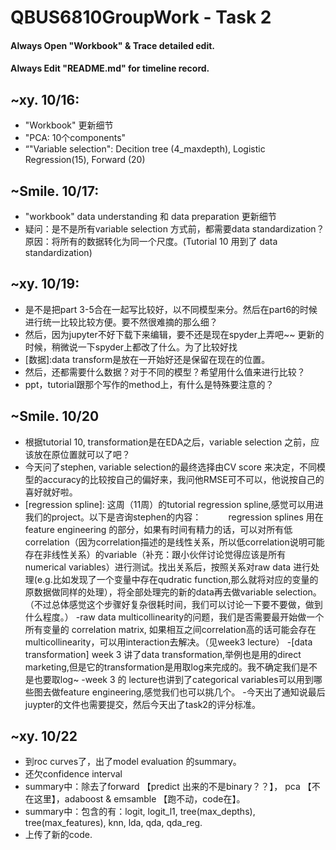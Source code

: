 # QBUS6810GroupWork - Task 2

#### Always Open "Workbook" & Trace detailed edit.
#### Always Edit "README.md" for timeline record.

## ~xy. 10/16:
- "Workbook" 更新细节
- "PCA: 10个components"   
- “"Variable selection": Decition tree (4_maxdepth), Logistic Regression(15), Forward (20)
## ~Smile. 10/17: 
- "workbook" data understanding 和 data preparation 更新细节
- 疑问：是不是所有variable selection 方式前，都需要data standardization？原因：将所有的数据转化为同一个尺度。(Tutorial 10 用到了 data standardization)
## ~xy. 10/19:
- 是不是把part 3-5合在一起写比较好，以不同模型来分。然后在part6的时候进行统一比较比较方便。要不然很难摘的那么细？
- 然后，因为jupyter不好下载下来编辑，要不还是现在spyder上弄吧~~ 更新的时候，稍微说一下spyder上都改了什么。为了比较好找
- [数据]:data transform是放在一开始好还是保留在现在的位置。
- 然后，还都需要什么数据？对于不同的模型？希望用什么值来进行比较？
- ppt，tutorial跟那个写作的method上，有什么是特殊要注意的？
## ~Smile. 10/20
- 根据tutorial 10, transformation是在EDA之后，variable selection 之前，应该放在原位置就可以了吧？
- 今天问了stephen, variable selection的最终选择由CV score 来决定，不同模型的accuracy的比较按自己的偏好来，我问他RMSE可不可以，他说按自己的喜好就好啦。
- [regression spline]: 这周（11周）的tutorial regression spline,感觉可以用进我们的project。以下是咨询stephen的内容：
           regression splines 用在 feature engineering 的部分，如果有时间有精力的话，可以对所有低correlation（因为correlation描述的是线性关系，所以低correlation说明可能存在非线性关系）的variable（补充：跟小伙伴讨论觉得应该是所有numerical variables）进行测试。找出关系后，按照关系对raw data 进行处理(e.g.比如发现了一个变量中存在qudratic function,那么就将对应的变量的原数据做同样的处理），将全部处理完的新的data再去做variable selection。（不过总体感觉这个步骤好复杂很耗时间，我们可以讨论一下要不要做，做到什么程度。）
-raw data multicollinearity的问题，我们是否需要最开始做一个所有变量的 correlation matrix, 如果相互之间correlation高的话可能会存在multicollinearity，可以用interaction去解决。（见week3 lecture）
-[data transformation] week 3 讲了data transformation,举例也是用的direct marketing,但是它的transformation是用取log来完成的。我不确定我们是不是也要取log~
-week 3 的 lecture也讲到了categorical variables可以用到哪些图去做feature engineering,感觉我们也可以挑几个。
-今天出了通知说最后juypter的文件也需要提交，然后今天出了task2的评分标准。
           
## ~xy. 10/22
- 到roc curves了，出了model evaluation 的summary。
- 还欠confidence interval
- summary中：除去了forward 【predict 出来的不是binary？？】， pca 【不在这里】，adaboost & emsamble 【跑不动，code在】。
- summary中：包含的有：logit, logit_l1, tree(max_depths), tree(max_features), knn, lda, qda, qda_reg.
- 上传了新的code.
            
                  
